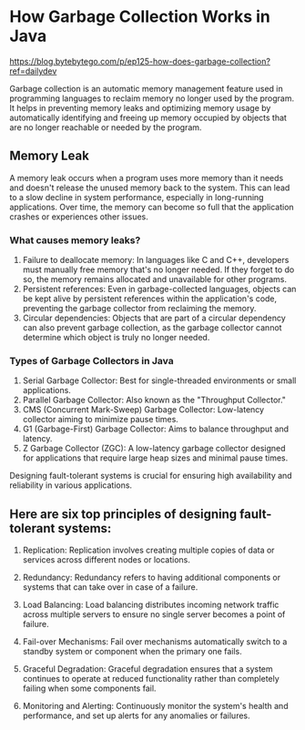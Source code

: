 # How Garbage Collection Works in Java
https://blog.bytebytego.com/p/ep125-how-does-garbage-collection?ref=dailydev

Garbage collection is an automatic memory management feature used in programming languages to reclaim memory no longer used by the program.
It helps in preventing memory leaks and optimizing memory usage by automatically identifying and freeing up memory occupied by objects that are no longer reachable or needed by the program.

## Memory Leak
A memory leak occurs when a program uses more memory than it needs and doesn't release the unused memory back to the system. This can lead to a slow decline in system performance, especially in long-running applications. Over time, the memory can become so full that the application crashes or experiences other issues.

### What causes memory leaks?
1. Failure to deallocate memory:
In languages like C and C++, developers must manually free memory that's no longer needed. If they forget to do so, the memory remains allocated and unavailable for other programs.
2. Persistent references:
Even in garbage-collected languages, objects can be kept alive by persistent references within the application's code, preventing the garbage collector from reclaiming the memory.
3. Circular dependencies:
Objects that are part of a circular dependency can also prevent garbage collection, as the garbage collector cannot determine which object is truly no longer needed.

### Types of Garbage Collectors in Java
1. Serial Garbage Collector: Best for single-threaded environments or small applications.
2. Parallel Garbage Collector: Also known as the "Throughput Collector."
3. CMS (Concurrent Mark-Sweep) Garbage Collector: Low-latency collector aiming to minimize pause times.
4. G1 (Garbage-First) Garbage Collector: Aims to balance throughput and latency.
5. Z Garbage Collector (ZGC): A low-latency garbage collector designed for applications that require large heap sizes and minimal pause times.


Designing fault-tolerant systems is crucial for ensuring high availability and reliability in various applications. 
## Here are six top principles of designing fault-tolerant systems:

1. Replication: Replication involves creating multiple copies of data or services across different nodes or locations.

2. Redundancy: Redundancy refers to having additional components or systems that can take over in case of a failure.

3. Load Balancing: Load balancing distributes incoming network traffic across multiple servers to ensure no single server becomes a point of failure.

4. Fail-over Mechanisms: Fail over mechanisms automatically switch to a standby system or component when the primary one fails.

5. Graceful Degradation: Graceful degradation ensures that a system continues to operate at reduced functionality rather than completely failing when some components fail.

6. Monitoring and Alerting: Continuously monitor the system's health and performance, and set up alerts for any anomalies or failures.